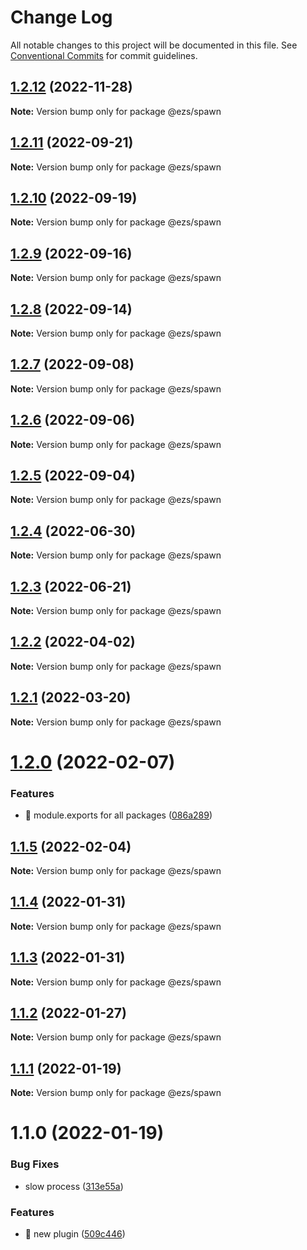 # Change Log

All notable changes to this project will be documented in this file.
See [Conventional Commits](https://conventionalcommits.org) for commit guidelines.

## [1.2.12](https://github.com/Inist-CNRS/ezs/compare/@ezs/spawn@1.2.11...@ezs/spawn@1.2.12) (2022-11-28)

**Note:** Version bump only for package @ezs/spawn





## [1.2.11](https://github.com/Inist-CNRS/ezs/compare/@ezs/spawn@1.2.10...@ezs/spawn@1.2.11) (2022-09-21)

**Note:** Version bump only for package @ezs/spawn





## [1.2.10](https://github.com/Inist-CNRS/ezs/compare/@ezs/spawn@1.2.9...@ezs/spawn@1.2.10) (2022-09-19)

**Note:** Version bump only for package @ezs/spawn





## [1.2.9](https://github.com/Inist-CNRS/ezs/compare/@ezs/spawn@1.2.8...@ezs/spawn@1.2.9) (2022-09-16)

**Note:** Version bump only for package @ezs/spawn





## [1.2.8](https://github.com/Inist-CNRS/ezs/compare/@ezs/spawn@1.2.7...@ezs/spawn@1.2.8) (2022-09-14)

**Note:** Version bump only for package @ezs/spawn





## [1.2.7](https://github.com/Inist-CNRS/ezs/compare/@ezs/spawn@1.2.6...@ezs/spawn@1.2.7) (2022-09-08)

**Note:** Version bump only for package @ezs/spawn





## [1.2.6](https://github.com/Inist-CNRS/ezs/compare/@ezs/spawn@1.2.5...@ezs/spawn@1.2.6) (2022-09-06)

**Note:** Version bump only for package @ezs/spawn





## [1.2.5](https://github.com/Inist-CNRS/ezs/compare/@ezs/spawn@1.2.4...@ezs/spawn@1.2.5) (2022-09-04)

**Note:** Version bump only for package @ezs/spawn





## [1.2.4](https://github.com/Inist-CNRS/ezs/compare/@ezs/spawn@1.2.3...@ezs/spawn@1.2.4) (2022-06-30)

**Note:** Version bump only for package @ezs/spawn





## [1.2.3](https://github.com/Inist-CNRS/ezs/compare/@ezs/spawn@1.2.2...@ezs/spawn@1.2.3) (2022-06-21)

**Note:** Version bump only for package @ezs/spawn





## [1.2.2](https://github.com/Inist-CNRS/ezs/compare/@ezs/spawn@1.2.1...@ezs/spawn@1.2.2) (2022-04-02)

**Note:** Version bump only for package @ezs/spawn





## [1.2.1](https://github.com/Inist-CNRS/ezs/compare/@ezs/spawn@1.2.0...@ezs/spawn@1.2.1) (2022-03-20)

**Note:** Version bump only for package @ezs/spawn





# [1.2.0](https://github.com/Inist-CNRS/ezs/compare/@ezs/spawn@1.1.5...@ezs/spawn@1.2.0) (2022-02-07)


### Features

* 🎸 module.exports for all packages ([086a289](https://github.com/Inist-CNRS/ezs/commit/086a289ccbaa5c72ee7bc6652ab3c6c6b5578138))





## [1.1.5](https://github.com/Inist-CNRS/ezs/compare/@ezs/spawn@1.1.4...@ezs/spawn@1.1.5) (2022-02-04)

**Note:** Version bump only for package @ezs/spawn





## [1.1.4](https://github.com/Inist-CNRS/ezs/compare/@ezs/spawn@1.1.3...@ezs/spawn@1.1.4) (2022-01-31)

**Note:** Version bump only for package @ezs/spawn





## [1.1.3](https://github.com/Inist-CNRS/ezs/compare/@ezs/spawn@1.1.2...@ezs/spawn@1.1.3) (2022-01-31)

**Note:** Version bump only for package @ezs/spawn





## [1.1.2](https://github.com/Inist-CNRS/ezs/compare/@ezs/spawn@1.1.1...@ezs/spawn@1.1.2) (2022-01-27)

**Note:** Version bump only for package @ezs/spawn





## [1.1.1](https://github.com/Inist-CNRS/ezs/compare/@ezs/spawn@1.1.0...@ezs/spawn@1.1.1) (2022-01-19)

**Note:** Version bump only for package @ezs/spawn





# 1.1.0 (2022-01-19)


### Bug Fixes

* slow process ([313e55a](https://github.com/Inist-CNRS/ezs/commit/313e55a6534ba7607da4a09574423941b795d32d))


### Features

* 🎸 new plugin ([509c446](https://github.com/Inist-CNRS/ezs/commit/509c446b8a371e4ed7bb0dc3ee17b819f4f81c31))
